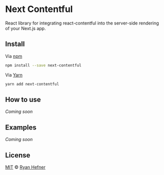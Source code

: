 # Next Contentful

React library for integrating react-contentful into the server-side rendering of
your Next.js app.

## Install

Via [npm](https://npmjs.com/package/next-contentful)
```sh
npm install --save next-contentful
```

Via [Yarn](https://yarn.fyi/next-contentful)
```sh
yarn add next-contentful
```

## How to use

_Coming soon_

## Examples

_Coming soon_

## License

[MIT](LICENSE) © [Ryan Hefner](https://www.ryanhefner.com)
